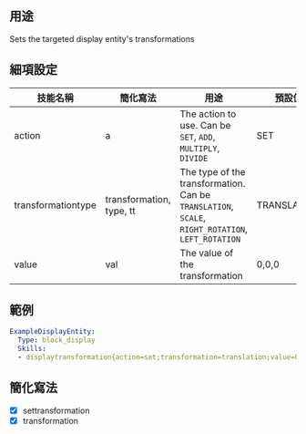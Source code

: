 ## 用途
Sets the targeted display entity's transformations


## 細項設定
| 技能名稱 | 簡化寫法| 用途 | 預設值 |
|-----------|-----------|----------------------------------------------------------------------|---------|
| action| a | The action to use. Can be `SET`, `ADD`, `MULTIPLY`, `DIVIDE` | SET |
| transformationtype | transformation, type, tt | The type of the transformation. Can be `TRANSLATION`, `SCALE`, `RIGHT_ROTATION`, `LEFT_ROTATION`| TRANSLATION |
| value | val   | The value of the transformation | 0,0,0   |


## 範例
```yaml
ExampleDisplayEntity:
  Type: block_display
  Skills:
  - displaytransformation{action=set;transformation=translation;value=0,0,1} @self ~onDamaged
```


## 簡化寫法
- [x] settransformation
- [x] transformation